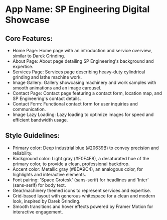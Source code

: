 # **App Name**: SP Engineering Digital Showcase

## Core Features:

- Home Page: Home page with an introduction and service overview, similar to Darek Grinding.
- About Page: About page detailing SP Engineering's background and expertise.
- Services Page: Services page describing heavy-duty cylindrical grinding and lathe machine work.
- Image Gallery: Gallery showcasing machinery and work samples with smooth animations and an image carousel.
- Contact Page: Contact page featuring a contact form, location map, and SP Engineering's contact details.
- Contact Form: Functional contact form for user inquiries and communication.
- Image Lazy Loading: Lazy loading to optimize images for speed and efficient bandwidth usage.

## Style Guidelines:

- Primary color: Deep industrial blue (#20639B) to convey precision and reliability.
- Background color: Light gray (#F0F4F8), a desaturated hue of the primary color, to provide a clean, professional backdrop.
- Accent color: Metallic gray (#8DA9C4), an analogous color, for highlights and interactive elements.
- Font pairing: 'Space Grotesk' (sans-serif) for headlines and 'Inter' (sans-serif) for body text.
- Gear/machinery themed icons to represent services and expertise.
- Grid-based layout with generous whitespace for a clean and modern look, inspired by Darek Grinding.
- Smooth transitions and hover effects powered by Framer Motion for interactive engagement.